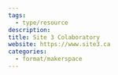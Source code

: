 ```yaml
---
tags:
  - type/resource
description: 
title: Site 3 Colaboratory
website: https://www.site3.ca
categories:
  - format/makerspace
---
```


